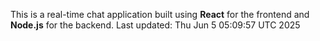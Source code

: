 This is a real-time chat application built using **React** for the frontend and **Node.js** for the backend.
Last updated: Thu Jun  5 05:09:57 UTC 2025
